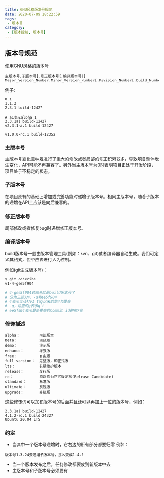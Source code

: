 ```yaml
---
title: GNU风格版本号规范
date: 2020-07-09 18:22:59
tags:
 - 版本号
category:
 - [版本控制, 版本号]
---
```

## 版本号规范
使用GNU风格的版本号
``` text
主版本号.子版本号[.修正版本号[.编译版本号]]
Major_Version_Number.Minor_Version_Number[.Revision_Number[.Build_Number]]
```
例子:
``` text
0.1
1.1.2
2.3.1 build-12427

# a1表示alpha 1
2.3.1a1 build-12427
v2.3.1-a.1 build-12427

v1.0.0-rc.1 build-12352
```
### 主版本号
主版本号变化意味着进行了重大的修改或者局部的修正积累较多，导致项目整体发生变化，API可能不再兼容了。另外当主版本号为0时表明项目正处于开发阶段，项目处于不稳定的状态。
### 子版本号
在项目原有的基础上增加或完善功能时递增子版本号。相同主版本号，随着子版本的递增在API上应该是向后兼容的。
### 修正版本号
局部修改或者修复bug时递增修正版本号。
### 编译版本号
build版本号一般由版本管理工具(例如：svn、git)或者编译器自动生成。我们可定义其格式，但不应该进行人为控制。

例如(git生成版本号)：
``` bash
$ git describe
v1-4-gee5f904

# 4-gee5f904这部分就是build版本号了
# 分为三部分4、-g和ee5f904
# 4表示自从打v1 tag以来的第4次提交
# -g，这里的g表示git
# ee5f904表示最新提交的commit id的前7位
```
### 修饰描述
``` text
alpha：         内部版本
beta：          测试版
demo：          演示版
enhance：       增强版
free：          自由版
full version：  完整版，即正式版
lts：           长期维护版本
release：       发行版
rc：            即将作为正式版发布(Release Candidate)
standard：      标准版
ultimate：      旗舰版
upgrade：       升级版
```
这些修饰词可以加在版本号的后面并且还可以再加上一位的版本号，例如：
``` text
2.3.1a1 build-12427
4.1.2-rc.1 build-24327
Ubuntu 20.04 LTS
```
### 约定
 - 当其中一个版本号递增时，它右边的所有部分都要归零
例如：
``` text
版本号1.3.24要递增子版本号，那么变成1.4.0
```
 - 当一个版本发布之后，任何修改都要放到新版本中去
 - 主版本号和子版本号必须要有
